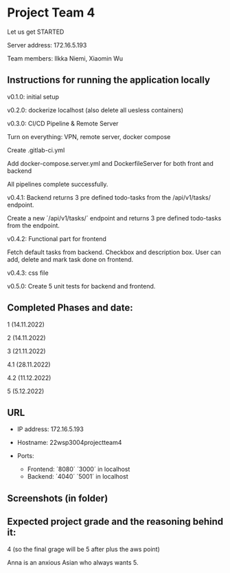 # Project Team 4

Let us get STARTED

Server address: 172.16.5.193

Team members: Ilkka Niemi, Xiaomin Wu



## Instructions for running the application locally
 v0.1.0: initial setup

 v0.2.0: dockerize localhost (also delete all uesless containers)

 v0.3.0: CI/CD Pipeline & Remote Server

 Turn on everything: VPN, remote server, docker compose
 
 Create .gitlab-ci.yml 

 Add docker-compose.server.yml and DockerfileServer for both front and backend

 All pipelines complete successfully.

 v0.4.1: Backend returns 3 pre defined todo-tasks from the /api/v1/tasks/ endpoint.

 Create a new ´/api/v1/tasks/´ endpoint and returns 3 pre defined todo-tasks from the endpoint.

 v0.4.2: Functional part for frontend

 Fetch default tasks from backend. Checkbox and description box. User can add, delete and mark task done on frontend.

 v0.4.3: css file

 v0.5.0: Create 5 unit tests for backend and frontend.   



## Completed Phases and date:
 1 (14.11.2022)

 2 (14.11.2022)

 3 (21.11.2022)

 4.1 (28.11.2022)

 4.2 (11.12.2022) 
 
 5 (5.12.2022)


## URL

- IP address: 172.16.5.193

- Hostname: 22wsp3004projectteam4

- Ports:
    - Frontend: ´8080´
                ´3000´ in localhost
    - Backend:  ´4040´
                ´5001´ in localhost

## Screenshots (in folder)


## Expected project grade and the reasoning behind it:
  4 (so the final grage will be 5 after plus the aws point)

  Anna is an anxious Asian who always wants 5.
